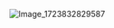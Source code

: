 ![Image_1723832829587](https://github.com/user-attachments/assets/badd32b0-be44-4875-9e1a-d45b1675143d)

